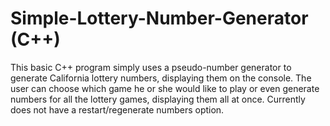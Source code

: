 # Simple-Lottery-Number-Generator (C++)
This basic C++ program simply uses a pseudo-number generator to generate California lottery numbers, displaying them on the console. The user can choose which game he or she would like to play or even generate numbers for all the lottery games, displaying them all at once. Currently does not have a restart/regenerate numbers option.
